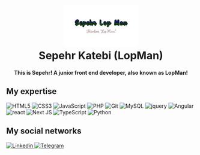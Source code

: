 <h1 align="center">
  <br>
  <a href="https://instagram.com/weblax.ir"><img src="./logo.jpeg" alt="sepehr-katebi" width="200"></a>
  <br>
  Sepehr Katebi (LopMan)
</h1>

<h4 align="center">This is Sepehr! A junior front end developer, also known as LopMan!</h4>

## My expertise

<p>

<img alt="HTML5" src="https://img.shields.io/badge/html5-%23E34F26.svg?style=for-the-badge&logo=html5&logoColor=white" />
<img alt="CSS3" src="https://img.shields.io/badge/css3-%231572B6.svg?style=for-the-badge&logo=css3&logoColor=white" />
<img alt="JavaScript" src="https://img.shields.io/badge/javascript-%23323330.svg?style=for-the-badge&logo=javascript&logoColor=%23F7DF1E" />
<img alt="PHP" src="https://img.shields.io/badge/php-%23777BB4.svg?style=for-the-badge&logo=php&logoColor=white" />
<img alt="Git" src="https://img.shields.io/badge/git-%23F05033.svg?style=for-the-badge&logo=git&logoColor=white" />
<img alt="MySQL" src="https://img.shields.io/badge/mysql-%2300f.svg?style=for-the-badge&logo=mysql&logoColor=white" />
<img alt="jquery" src="https://img.shields.io/badge/jquery-%230769AD.svg?style=for-the-badge&logo=jquery&logoColor=white" />
<img alt="Angular" src="https://img.shields.io/badge/Angular-%23DD0031?style=for-the-badge&logo=angular&logoColor=white">
<img alt="react" src="https://img.shields.io/badge/react-%2320232a.svg?style=for-the-badge&logo=react&logoColor=%2361DAFB" />
<img alt="Next JS" src="https://img.shields.io/badge/Next-black?style=for-the-badge&logo=next.js&logoColor=white" />
<img alt="TypeScript" src="https://img.shields.io/badge/typescript-%23007ACC.svg?style=for-the-badge&logo=typescript&logoColor=white" />
<img alt="Python" src="https://img.shields.io/badge/Python-%23ffde57?style=for-the-badge&logo=python">

  

</p>

## My social networks
<a href="https://am.linkedin.com/in/sepehr-katebi">
    <img alt="Linkedin" src="https://img.shields.io/badge/Linedin-%230072b1?style=for-the-badge&logo=linkedin&logoColor=white" />
</a>
<a href="https://t.me/sepehr_katebi">
    <img alt="Telegram" src="https://img.shields.io/badge/Telegram-2CA5E0?style=for-the-badge&logo=telegram&logoColor=white" />
</a>
